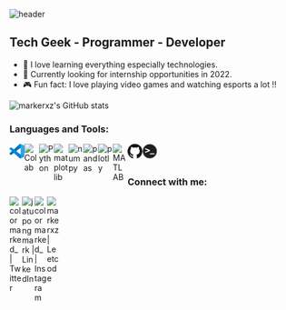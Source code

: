 ![header](https://capsule-render.vercel.app/api?type=waving&&color=timeGradient&height=300&section=header&text=WELCOME%20TO%20MY%20GITHUB%20👋&animation=fadeIn&fontAlignY=30&fontSize=40)

## Tech Geek - Programmer - Developer

- 🌱 I love learning everything especially technologies.
- 👯 Currently looking for internship opportunities in 2022.
- 🎮 Fun fact: I love playing video games and watching esports a lot !!

![markerxz's GitHub stats](https://github-readme-stats.vercel.app/api?username=markerxz&show_icons=true&theme=radical)

### Languages and Tools:

[<img align="left" alt="Visual Studio Code" width="26px" src="https://raw.githubusercontent.com/github/explore/80688e429a7d4ef2fca1e82350fe8e3517d3494d/topics/visual-studio-code/visual-studio-code.png" />][blank]
[<img align="left" alt="Colab" width="26px" src="https://encrypted-tbn0.gstatic.com/images?q=tbn:ANd9GcTOUCw6EGyF9_vJg-hOx6_mxB0f2W3yw60_pG_hMF9zvlUrtv4-Vy9ehi3ftuOcG444j0s&usqp=CAU" />][blank]
[<img align="left" alt="Python" width="26px" src="https://upload.wikimedia.org/wikipedia/commons/thumb/c/c3/Python-logo-notext.svg/1200px-Python-logo-notext.svg.png" />][blank]
[<img align="left" alt="matplotlib" width="26px" src="https://upload.wikimedia.org/wikipedia/commons/thumb/8/84/Matplotlib_icon.svg/1200px-Matplotlib_icon.svg.png" />][blank]
[<img align="left" alt="numpy" width="26px" src="https://user-images.githubusercontent.com/67586773/105040771-43887300-5a88-11eb-9f01-bee100b9ef22.png" />][blank]
[<img align="left" alt="pandas" width="26px" src="https://numfocus.org/wp-content/uploads/2016/07/pandas-logo-300.png" />][blank]
[<img align="left" alt="plotly" width="26px" src="https://upload.wikimedia.org/wikipedia/commons/thumb/8/8a/Plotly_logo_for_digital_final_%286%29.png/1024px-Plotly_logo_for_digital_final_%286%29.png" />][blank]
[<img align="left" alt="MATLAB" width="26px" src="https://upload.wikimedia.org/wikipedia/commons/thumb/2/21/Matlab_Logo.png/667px-Matlab_Logo.png" />][linkedin]
[<img align="left" alt="GitHub" width="26px" src="https://raw.githubusercontent.com/github/explore/78df643247d429f6cc873026c0622819ad797942/topics/github/github.png" />][blank]
[<img align="left" alt="Terminal" width="26px" src="https://raw.githubusercontent.com/github/explore/80688e429a7d4ef2fca1e82350fe8e3517d3494d/topics/terminal/terminal.png" />][blank]

<br />
<br />

### Connect with me:

[<img align="left" alt="colormarked_ | Twitter" width="22px" src="https://cdn.jsdelivr.net/npm/simple-icons@v3/icons/twitter.svg" />][twitter]
[<img align="left" alt="jatupongmark | LinkedIn" width="22px" src="https://cdn.jsdelivr.net/npm/simple-icons@v3/icons/linkedin.svg" />][linkedin]
[<img align="left" alt="colormarked_ | Instagram" width="22px" src="https://cdn.jsdelivr.net/npm/simple-icons@v3/icons/instagram.svg" />][instagram]
[<img align="left" alt="markerxz | Leetcode" width="22px" src="https://cdn.jsdelivr.net/npm/simple-icons@3.13.0/icons/leetcode.svg" />][leetcode]
<br />

[twitter]: https://twitter.com/colormarked_
[leetcode]: https://leetcode.com/markerxz/
[linkedin]: https://www.linkedin.com/in/jatupongmark/
[blank]: javascript:;
[instagram]: https://www.instagram.com/colormarked_/
